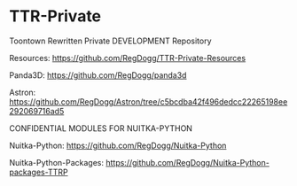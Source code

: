 # TTR-Private

Toontown Rewritten Private DEVELOPMENT Repository

Resources: https://github.com/RegDogg/TTR-Private-Resources

Panda3D: https://github.com/RegDogg/panda3d

Astron: https://github.com/RegDogg/Astron/tree/c5bcdba42f496dedcc22265198ee292069716ad5

CONFIDENTIAL MODULES FOR NUITKA-PYTHON

Nuitka-Python: https://github.com/RegDogg/Nuitka-Python

Nuitka-Python-Packages: https://github.com/RegDogg/Nuitka-Python-packages-TTRP
